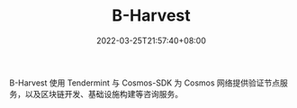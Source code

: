 ﻿---
weight: 
title: "B-Harvest"
description: "B-Harvest 使用 Tendermint 与 Cosmos-SDK 为 Cosmos 网络提供验证节点服务，以及区块链开发、基础设施构建等咨询服务"
date: 2022-03-25T21:57:40+08:00
lastmod: 2022-03-25T16:45:40+08:00
draft: false
authors: ["Metabd"]
featuredImage: "b-harvest.jpg"
link: ""
tags: ["研究机构","B-Harvest"]
categories: ["navigation"]
navigation: ["研究机构"]
lightgallery: true
toc: true
pinned: false
recommend: false
recommend1: false
---
B-Harvest 使用 Tendermint 与 Cosmos-SDK 为 Cosmos 网络提供验证节点服务，以及区块链开发、基础设施构建等咨询服务。
